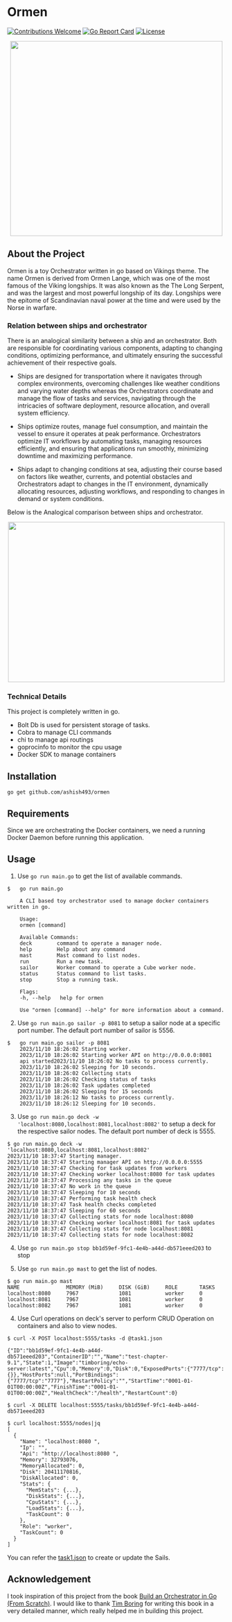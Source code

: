 # Ormen 
[![Contributions Welcome](https://img.shields.io/badge/contributions-welcome-brightgreen.svg?style=flat)](https://github.com/ashish493/ormen/issues)
 [![Go Report Card](https://goreportcard.com/badge/github.com/ashish493/ormen)](https://goreportcard.com/report/github.com/ashish493/ormen)
[![License](https://img.shields.io/badge/License-Apache%202.0-blue.svg)](https://opensource.org/licenses/Apache-2.0)

<p align="center">
  <img width="490" height="450" src="https://github.com/ashish493/ormen/assets/44671044/3adcf224-922c-41a8-ba4c-788830fcb3ce">
</p>

## About the Project 
Ormen is a toy Orchestrator written in go based on Vikings theme. The name Ormen is derived from Ormen Lange, which was one of the most famous of the Viking longships. It was also known as the The Long Serpent, and was the largest and most powerful longship of its day. Longships were the epitome of Scandinavian naval power at the time and were used by the Norse in warfare. 

### Relation between ships and orchestrator

There is an analogical similarity between a ship and an orchestrator. Both are responsible for coordinating various components, adapting to changing 
conditions, optimizing performance, and ultimately ensuring the successful achievement of their respective goals. 

- Ships are designed for transportation where it navigates through complex environments, overcoming challenges like weather conditions and varying water depths whereas the Orchestrators coordinate and manage the flow of tasks and services, navigating through the intricacies of software deployment, resource allocation, and overall system efficiency.

- Ships optimize routes, manage fuel consumption, and maintain the vessel to ensure it operates at peak performance. Orchestrators optimize IT workflows by automating tasks, managing resources efficiently, and ensuring that applications run smoothly, minimizing downtime and maximizing performance.

- Ships adapt to changing conditions at sea, adjusting their course based on factors like weather, currents, and potential obstacles and Orchestrators adapt to changes in the IT environment, dynamically allocating resources, adjusting workflows, and responding to changes in demand or system conditions.

Below is the Analogical comparison between ships and orchestrator.

<p align="center">
  <img width="500" height="370" src="https://github.com/ashish493/ormen/assets/44671044/a6cc7439-6b31-4527-b637-3ecc8b1d1cd3">
</p>

### Technical Details

This project is completely written in go. 

- Bolt Db is used for persistent storage of tasks. 
- Cobra to manage CLI commands
- chi to manage api routings 
- goprocinfo to monitor the cpu usage
- Docker SDK to manage containers  

## Installation 

```
go get github.com/ashish493/ormen
```

## Requirements
Since we are orchestrating the Docker containers, we need a running Docker Daemon before running this application. 

## Usage

1. Use `go run main.go` to get the list of available commands.

```
$   go run main.go 

    A CLI based toy orchestrator used to manage docker containers written in go.

    Usage:
    ormen [command]

    Available Commands:
    deck        command to operate a manager node.
    help        Help about any command
    mast        Mast command to list nodes.
    run         Run a new task.
    sailor      Worker command to operate a Cube worker node.
    status      Status command to list tasks.
    stop        Stop a running task.

    Flags:
    -h, --help   help for ormen

    Use "ormen [command] --help" for more information about a command.
```

2. Use `go run main.go sailor -p 8081` to setup a sailor node at a specific port number. The default port number of sailor is 5556.

```
$   go run main.go sailor -p 8081
    2023/11/10 18:26:02 Starting worker.
    2023/11/10 18:26:02 Starting worker API on http://0.0.0.0:8081
    api started2023/11/10 18:26:02 No tasks to process currently.
    2023/11/10 18:26:02 Sleeping for 10 seconds.
    2023/11/10 18:26:02 Collecting stats
    2023/11/10 18:26:02 Checking status of tasks
    2023/11/10 18:26:02 Task updates completed
    2023/11/10 18:26:02 Sleeping for 15 seconds
    2023/11/10 18:26:12 No tasks to process currently.
    2023/11/10 18:26:12 Sleeping for 10 seconds.
```

3. Use `go run main.go deck -w 'localhost:8080,localhost:8081,localhost:8082'` to setup a deck for the respective sailor nodes. The default port number of deck is 5555.

```
$ go run main.go deck -w 'localhost:8080,localhost:8081,localhost:8082'
2023/11/10 18:37:47 Starting manager.
2023/11/10 18:37:47 Starting manager API on http://0.0.0.0:5555
2023/11/10 18:37:47 Checking for task updates from workers
2023/11/10 18:37:47 Checking worker localhost:8080 for task updates
2023/11/10 18:37:47 Processing any tasks in the queue
2023/11/10 18:37:47 No work in the queue
2023/11/10 18:37:47 Sleeping for 10 seconds
2023/11/10 18:37:47 Performing task health check
2023/11/10 18:37:47 Task health checks completed
2023/11/10 18:37:47 Sleeping for 60 seconds
2023/11/10 18:37:47 Collecting stats for node localhost:8080
2023/11/10 18:37:47 Checking worker localhost:8081 for task updates
2023/11/10 18:37:47 Collecting stats for node localhost:8081
2023/11/10 18:37:47 Collecting stats for node localhost:8082
``` 


4. Use `go run main.go stop bb1d59ef-9fc1-4e4b-a44d-db571eeed203` to stop 

5.  Use `go run main.go mast` to get the list of nodes.  
```
$ go run main.go mast 
NAME               MEMORY (MiB)     DISK (GiB)     ROLE       TASKS     
localhost:8080     7967             1081           worker     0         
localhost:8081     7967             1081           worker     0         
localhost:8082     7967             1081           worker     0
```


4. Use Curl operations on deck's server to perform CRUD Operation on containers and also to view nodes.

```
$ curl -X POST localhost:5555/tasks -d @task1.json

{"ID":"bb1d59ef-9fc1-4e4b-a44d-db571eeed203","ContainerID":"","Name":"test-chapter-9.1","State":1,"Image":"timboring/echo-server:latest","Cpu":0,"Memory":0,"Disk":0,"ExposedPorts":{"7777/tcp":{}},"HostPorts":null,"PortBindings":{"7777/tcp":"7777"},"RestartPolicy":"","StartTime":"0001-01-01T00:00:00Z","FinishTime":"0001-01-01T00:00:00Z","HealthCheck":"/health","RestartCount":0}

$ curl -X DELETE localhost:5555/tasks/bb1d59ef-9fc1-4e4b-a44d-db571eeed203

$ curl localhost:5555/nodes|jq
[
  {
    "Name": "localhost:8080 ",
    "Ip": "",
    "Api": "http://localhost:8080 ",
    "Memory": 32793076,
    "MemoryAllocated": 0,
    "Disk": 20411170816,
    "DiskAllocated": 0,
    "Stats": {
      "MemStats": {...},
      "DiskStats": {...},
      "CpuStats": {...},
      "LoadStats": {...},
      "TaskCount": 0
    },
    "Role": "worker",
    "TaskCount": 0
  }
]

```

You can refer the [task1.json](https://github.com/ashish493/ormen/blob/main/task1.json) to create or update the Sails. 


## Acknowledgement

I took inspiration of this project from the book [Build an Orchestrator in Go (From Scratch)](https://www.simonandschuster.com/books/Build-an-Orchestrator-in-Go-(From-Scratch)/Tim-Boring/From-Scratch/9781617299759). I would like to thank [Tim Boring](https://www.simonandschuster.com/authors/Tim-Boring/191341900) for writing this book in a very detailed manner, which really helped me in building this project. 
